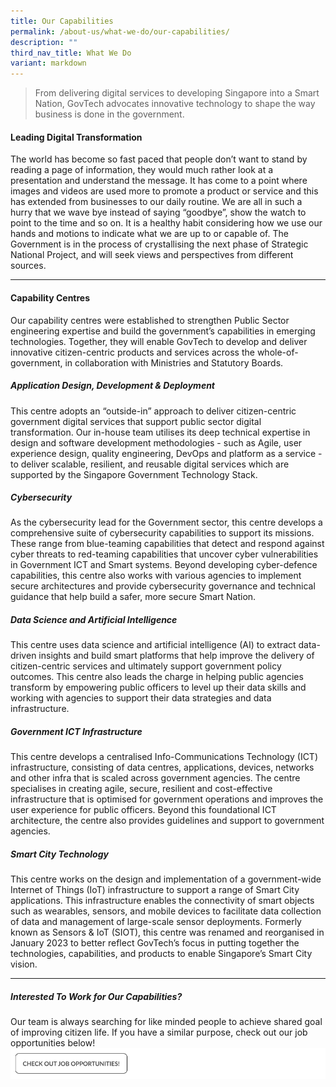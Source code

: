 ```yaml
---
title: Our Capabilities
permalink: /about-us/what-we-do/our-capabilities/
description: ""
third_nav_title: What We Do
variant: markdown
---
```

> From delivering digital services to developing Singapore into a Smart Nation, GovTech advocates innovative technology to shape the way business is done in the government.
   

#### Leading Digital Transformation

The world has become so fast paced that people don’t want to stand by reading a page of information, they would much rather look at a presentation and understand the message. It has come to a point where images and videos are used more to promote a product or service and this has extended from businesses to our daily routine. We are all in such a hurry that we wave bye instead of saying “goodbye”, show the watch to point to the time and so on. It is a healthy habit considering how we use our hands and motions to indicate what we are up to or capable of. The Government is in the process of crystallising the next phase of Strategic National Project, and will seek views and perspectives from different sources.

---

#### Capability Centres

Our capability centres were established to strengthen Public Sector engineering expertise and build the government’s capabilities in emerging technologies. Together, they will enable GovTech to develop and deliver innovative citizen-centric products and services across the whole-of-government, in collaboration with Ministries and Statutory Boards.

##### Application Design, Development &amp; Deployment

This centre adopts an “outside-in” approach to deliver citizen-centric government digital services that support public sector digital transformation. Our in-house team utilises its deep technical expertise in design and software development methodologies - such as Agile, user experience design, quality engineering, DevOps and platform as a service - to deliver scalable, resilient, and reusable digital services which are supported by the Singapore Government Technology Stack.

##### Cybersecurity

As the cybersecurity lead for the Government sector, this centre develops a comprehensive suite of cybersecurity capabilities to support its missions. These range from blue-teaming capabilities that detect and respond against cyber threats to red-teaming capabilities that uncover cyber vulnerabilities in Government ICT and Smart systems. Beyond developing cyber-defence capabilities, this centre also works with various agencies to implement secure architectures and provide cybersecurity governance and technical guidance that help build a safer, more secure Smart Nation.

##### Data Science and Artificial Intelligence

This centre uses data science and artificial intelligence (AI) to extract data-driven insights and build smart platforms that help improve the delivery of citizen-centric services and ultimately support government policy outcomes. This centre also leads the charge in helping public agencies transform by empowering public officers to level up their data skills and working with agencies to support their data strategies and data infrastructure.  

##### Government ICT Infrastructure

This centre develops a centralised Info-Communications Technology (ICT) infrastructure, consisting of data centres, applications, devices, networks and other infra that is scaled across government agencies. The centre specialises in creating agile, secure, resilient and cost-effective infrastructure that is optimised for government operations and improves the user experience for public officers. Beyond this foundational ICT architecture, the centre also provides guidelines and support to government agencies.

##### Smart City Technology

This centre works on the design and implementation of a government-wide Internet of Things (IoT) infrastructure to support a range of Smart City applications. This infrastructure enables the connectivity of smart objects such as wearables, sensors, and mobile devices to facilitate data collection of data and management of large-scale sensor deployments. Formerly known as Sensors &amp; IoT (SIOT), this centre was renamed and reorganised in January 2023 to better reflect GovTech’s focus in putting together the technologies, capabilities, and products to enable Singapore’s Smart City vision.

---

##### Interested To Work for Our Capabilities?

Our team is always searching for like minded people to achieve shared goal of improving citizen life. If you have a similar purpose, check out our job opportunities below! 
![](/images/job_cta2.png)